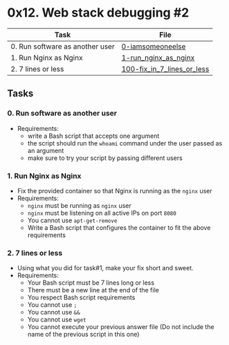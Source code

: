 # 0x12. Web stack debugging #2

| Task | File |
| ---- | ---- |
| 0. Run software as another user | [0-iamsomeoneelse](./0-iamsomeoneelse) |
| 1. Run Nginx as Nginx | [1-run_nginx_as_nginx](./1-run_nginx_as_nginx) |
| 2. 7 lines or less | [100-fix_in_7_lines_or_less](./100-fix_in_7_lines_or_less) |

## Tasks
### 0. Run software as another user
* Requirements:
    * write a Bash script that accepts one argument
    * the script should run the `whoami` command under the user passed as an argument
    * make sure to try your script by passing different users
### 1. Run Nginx as Nginx
* Fix the provided container so that Nginx is running as the `nginx` user
* Requirements:
    * `nginx` must be running as `nginx` user
    * `nginx` must be listening on all active IPs on port `8080`
    * You cannot use `apt-get-remove`
    * Write a Bash script that configures the container to fit the above requirements
### 2. 7 lines or less
* Using what you did for task#1, make your fix short and sweet.
* Requirements:
    * Your Bash script must be 7 lines long or less
    * There must be a new line at the end of the file
    * You respect Bash script requirements
    * You cannot use `;`
    * You cannot use `&&`
    * You cannot use `wget`
    * You cannot execute your previous answer file (Do not include the name of the previous script in this one)
